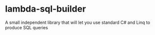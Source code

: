 lambda-sql-builder
==================

A small independent library that will let you use standard C# and Linq to produce SQL queries
